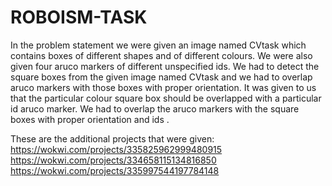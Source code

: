 # ROBOISM-TASK

In the problem statement we were given an image named CVtask which contains boxes of different shapes and of different colours. We were also given four aruco markers of different unspecified ids. We had to detect the square boxes from the given image named CVtask and we had to overlap aruco markers with those boxes with proper orientation. It was given to us that the particular colour square box should be overlapped with a particular id aruco marker. We had to overlap the aruco markers with the square boxes with proper orientation and ids .

These are the additional projects that were given:
https://wokwi.com/projects/335825962999480915
https://wokwi.com/projects/334658115134816850
https://wokwi.com/projects/335997544197784148
